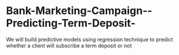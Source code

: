 # Bank-Marketing-Campaign--Predicting-Term-Deposit-
We will build predictive models using regression technique to predict whether a client will subscribe a term deposit or not
